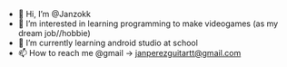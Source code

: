 - 👋 Hi, I’m @Janzokk
- 👀 I’m interested in learning programming to make videogames (as my dream job//hobbie)
- 🌱 I’m currently learning android studio at school
- 📫 How to reach me @gmail -> janperezguitartt@gmail.com
